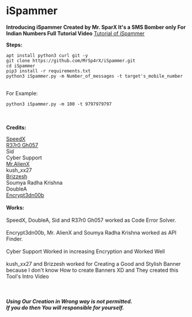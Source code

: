 # iSpammer

<b>Introducing iSpammer Created by Mr. SparX
It's a SMS Bomber only For Indian Numbers
Full Tutorial Video</b>
<a href='https://drive.google.com/file/d/168SRs3EFBUCvwyMj4iNVRQMgmNnzPk5m/view?usp=drivesdk'>Tutorial of iSpammer</a>

<b>Steps:</b><br>
```
apt install python3 curl git -y
git clone https://github.com/MrSp4rX/iSpammer.git
cd iSpammer
pip3 install -r requirements.txt
python3 iSpammer.py -m Number_of_messages -t target's_mobile_number
```
<br>For Example:<br>

```
python3 iSpammer.py -m 100 -t 9797979797
```

<br><br>
<b>Credits:<br></b>

<a href='https://github.com/TheSpeedX'>SpeedX<br></a>
<a href='https://github.com/R37r0-Gh057'>R37r0 Gh057<br></a>
Sid<br>
Cyber Support<br>
<a href='https://github.com/Sauravabhinav' target=_blank>Mr.AlienX</a><br>
kush_xx27<br>
<a href='https://github.com/brijeshpatel26667'>Brizzesh<br></a>
Soumya Radha Krishna<br>
DoubleA<br>
<a href="https://www.instagram.com/encryptednoob/" target=_blank>Encrypt3dn00b</a><br>
<br>
<b>Works:<br></b>
<br>
SpeedX, DoubleA, Sid and R37r0 Gh057 worked as Code Error Solver.<br><br>
Encrypt3dn00b, Mr. AlienX and Soumya Radha Krishna worked as API Finder.<br><br>
Cyber Support Worked in  increasing Encryption and Worked Well<br><br>
kush_xx27 and Brizzesh worked for Creating a Good and Stylish Banner because I don't know How to create Banners XD and They created this Tool's Intro Video<br><br>
<br><br>
<b><i>Using Our Creation in Wrong way is not permitted.<br>
If you do then You will responsible for yourself.</i></b>
